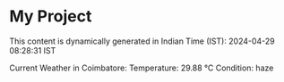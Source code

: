 # My Project

This content is dynamically generated in Indian Time (IST): 2024-04-29 08:28:31 IST


Current Weather in Coimbatore:
Temperature: 29.88 °C
Condition: haze
